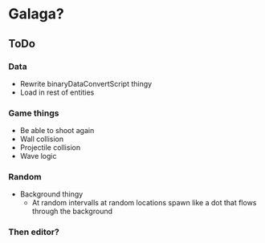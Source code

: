# Galaga? 

## ToDo
### Data
* Rewrite binaryDataConvertScript thingy
* Load in rest of entities

### Game things
* Be able to shoot again
* Wall collision
* Projectile collision
* Wave logic

### Random
* Background thingy
  * At random intervalls at random locations spawn like a dot that flows through the background

### Then editor?